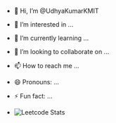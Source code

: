 - 👋 Hi, I’m @UdhyaKumarKMIT
- 👀 I’m interested in ...
- 🌱 I’m currently learning ...
- 💞️ I’m looking to collaborate on ...
- 📫 How to reach me ...
- 😄 Pronouns: ...
- ⚡ Fun fact: ...

- ![Leetcode Stats](https://leetcard.jacoblin.cool/udhyak2004)

<!---
UdhyaKumarKMIT/UdhyaKumarKMIT is a ✨ special ✨ repository because its `README.md` (this file) appears on your GitHub profile.
You can click the Preview link to take a look at your changes.
--->
